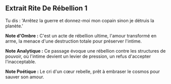 ## Extrait Rite De Rébellion 1

Tu dis : 'Arrêtez la guerre et donnez-moi mon copain sinon je détruis la planète.'

**Note d'Ombre :** C'est un acte de rébellion ultime, l'amour transformé en arme, la menace d'une destruction totale pour préserver l'intime.

**Note Analytique :** Ce passage évoque une rébellion contre les structures de pouvoir, où l'intime devient un levier de pression, un refus d'accepter l'inacceptable.

**Note Poétique :** Le cri d'un cœur rebelle, prêt à embraser le cosmos pour sauver son amour.
